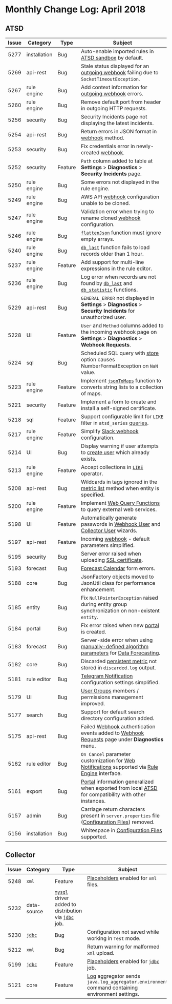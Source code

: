 # Monthly Change Log: April 2018

## ATSD

**Issue**| **Category**    | **Type**    | **Subject**
-----|-------------|---------|----------------------
5277 | installation | Bug | Auto-enable imported rules in [ATSD sandbox](https://github.com/axibase/dockers/tree/atsd-sandbox#overview) by default.
5269 | api-rest | Bug | Stale status displayed for an [outgoing webhook](../../rule-engine/notifications/README.md) failing due to `SocketTimeoutException`.
5267 | rule engine | Bug | Add context information for [outgoing webhook](../../rule-engine/notifications/README.md#creating-notifications) errors.
5260 | rule engine | Bug | Remove default port from header in outgoing HTTP requests.
5256 | security | Bug | Security Incidents page not displaying the latest incidents.
5254 | api-rest | Bug | Return errors in JSON format in [webhook](../../api/data/messages/webhook.md) method.
5253 | security | Bug | Fix credentials error in newly-created [webhook](../../administration/user-authorization.md#webhook-user).
5252 | security | Feature | `Path` column added to table at **Settings** > **Diagnostics** > **Security Incidents** page.
5250 | rule engine | Bug | Some errors not displayed in the rule engine.
5249 | rule engine | Bug | AWS API [webhook](../../rule-engine/notifications/aws-api.md) configuration unable to be cloned.
5247 | rule engine | Bug | Validation error when trying to rename cloned [webhook](../../rule-engine/notifications/README.md) configuration.
5246 | rule engine | Bug | [`flattenJson`](../../rule-engine/functions-table.md#flattenjson) function must ignore empty arrays.
5240 | rule engine | Bug | [`db_last`](../../rule-engine/functions-series.md#db-last) function fails to load records older than 1 hour.
5237 | rule engine | Feature | Add support for multi-line expressions in the rule editor.
5236 | rule engine | Bug | Log error when records are not found by [`db_last`](../../rule-engine/functions-series.md#db_laststring-m) and [`db_statistic`](../../rule-engine/functions-series.md#db-statistic) functions.
5229 | api-rest | Bug | `GENERAL_ERROR` not displayed in **Settings** > **Diagnostics** > **Security Incidents** for unauthorized user.
5228 | UI | Feature | `User` and `Method` columns added to the incoming webhook page on **Settings** > **Diagnostics** > **Webhook Requests**.
5224 | sql | Bug | Scheduled SQL query with [store](../../sql/scheduled-sql-store.md) option causes NumberFormatException on `NaN` value.
5223 | rule engine | Feature | Implement [`jsonToMaps`](../../rule-engine/functions-table.md#jsontomaps) function to converts string lists to a collection of maps.
5221 | security | Feature | Implement a form to create and install a self-signed certificate.
5218 | sql | Feature | Support configurable limit for `LIKE` filter in `atsd_series` [queries](../../sql/README.md#atsd-series-table).
5217 | rule engine | Feature | Simplify [Slack webhook](../../rule-engine/notifications/slack.md) configuration.
5214 | UI | Bug | Display warning if user attempts to [create user](../../administration/user-authentication.md#user-authentication) which already exists.
5213 | rule engine | Feature | Accept collections in [`LIKE`](../../rule-engine/functions-collection.md#like) operator.
5208 | api-rest | Bug | Wildcards in tags ignored in the [metric list](../../api/meta/metric/list.md) method when entity is specified.
5200 | rule engine | Feature | Implement [Web Query Functions](../../rule-engine/functions-web-query.md) to query external web services.
5198 | UI | Feature | Automatically generate passwords in [Webhook User](../../api/data/messages/webhook.md#webhook-user-wizard) and [Collector User](../../administration/collector-account.md#collector-user-wizard) wizards.
5197 | api-rest | Feature | Incoming [webhook](../../api/data/messages/webhook.md) - default parameters simplified.
5195 | security | Bug | Server error raised when uploading [SSL certificate](../../administration/ssl-self-signed.md).
5193 | forecast | Bug |[Forecast Calendar](../../forecasting/calendar_exceptions_testing.md#calendar) form errors.
5188 | core | Bug | JsonFactory objects moved to JsonUtil class for performance enhancement.
5185 | entity | Bug | Fix `NullPointerException` raised during entity group synchronization on non-existent `entity`.
5184 | portal | Bug | Fix error raised when new [portal](../../portals/) is created.
5183 | forecast | Bug | Server-side error when using [manually-defined algorithm parameters](../../forecasting/#algorithm-parameters) for [Data Forecasting](../../forecasting/).
5182 | core | Bug | Discarded [persistent metric](../../administration/metric-persistence-filter.md) not stored in `discarded.log` output.
5181 | rule editor | Bug | [Telegram Notification](../../rule-engine/notifications/telegram.md#telegram-notifications) configuration settings simplified.
5179 | UI | Bug | [User Groups](../../administration/user-authentication.md#user-authentication) members / permissions management improved.
5177 | search | Bug | Support for default search directory configuration added.
5175 | api-rest | Bug | Failed [Webhook](../../api/data/messages/webhook.md) authentication events added to [Webhook Requests](../../api/data/messages/webhook.md#diagnostics) page under **Diagnostics** menu.
5162 | rule editor | Bug | `On Cancel` parameter customization for [Web Notifications](../../rule-engine/notifications/#creating-notifications) supported via [Rule Engine](../../rule-engine/README.md) interface.
5161 | export | Bug | [Portal](../../portals/) information generalized when exported from local [ATSD](../../README.md) for compatibility with other instances.
5157 | admin | Bug | Carriage return characters present in `server.properties` file ([Configuration Files](../../administration/editing-configuration-files.md#editing-configuration-files)) removed.
5156 | installation | Bug | Whitespace in [Configuration Files](../../administration/editing-configuration-files.md#editing-configuration-files) supported.

## Collector

**Issue**| **Category**    | **Type**    | **Subject**
-----|-------------|---------|----------------------
5248 | `xml` | Feature | [Placeholders](https://axibase.com/docs/atsd/rule-engine/placeholders.html) enabled for `xml` files.
5232 | data-source | [`mysql`](https://github.com/axibase/axibase-collector/blob/master/jobs/examples/mysql/README.md) driver added to distribution via [`jdbc`](https://github.com/axibase/axibase-collector/blob/master/jobs/jdbc.md#jdbc-job) job.
5230 | [`jdbc`](https://github.com/axibase/axibase-collector/blob/master/jobs/jdbc.md#jdbc-job) | Bug | Configuration not saved while working in `Test` mode.
5212 | `xml` | Bug | Return warning for malformed `xml` upload.
5199 | [`jdbc`](https://github.com/axibase/axibase-collector/blob/master/jobs/jdbc.md#jdbc-job) | Feature | [Placeholders](https://axibase.com/docs/atsd/rule-engine/placeholders.html) enabled for [`jdbc`](https://github.com/axibase/axibase-collector/blob/master/jobs/jdbc.md#jdbc-job) job.
5121 | core | Feature | [Log](https://github.com/axibase/axibase-collector/blob/master/logging.md) aggregator sends `java.log_aggregator.environment` command containing environment settings.
